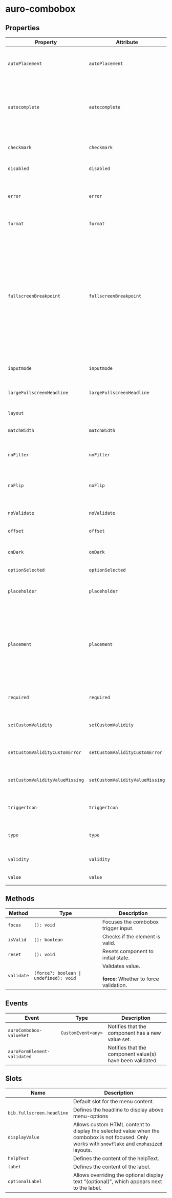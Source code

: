 # auro-combobox

## Properties

| Property                        | Attribute                       | Type          | Default        | Description                                      |
|---------------------------------|---------------------------------|---------------|----------------|--------------------------------------------------|
| `autoPlacement`                 | `autoPlacement`                 | `boolean`     |                | If declared, bib's position will be automatically calculated where to appear. |
| `autocomplete`                  | `autocomplete`                  | `string`      | "false"        | An enumerated attribute that defines what the user agent can suggest for autofill. At this time, only `autocomplete="off"` is supported. |
| `checkmark`                     | `checkmark`                     | `boolean`     |                | When attribute is present auro-menu will apply checkmarks to selected options. |
| `disabled`                      | `disabled`                      | `boolean`     |                | If set, disables the combobox.                   |
| `error`                         | `error`                         | `string`      |                | When defined, sets persistent validity to `customError` and sets the validation message to the attribute value. |
| `format`                        | `format`                        | `string`      |                | Specifies the input mask format.                 |
| `fullscreenBreakpoint`          | `fullscreenBreakpoint`          | `string`      | "sm"           | Defines the screen size breakpoint (`xs`, `sm`, `md`, `lg`, `xl`, `disabled`)<br />at which the dropdown switches to fullscreen mode on mobile. `disabled` indicates a dropdown should _never_ enter fullscreen.<br /><br />When expanded, the dropdown will automatically display in fullscreen mode<br />if the screen size is equal to or smaller than the selected breakpoint. |
| `inputmode`                     | `inputmode`                     | `string`      |                | Exposes inputmode attribute for input.           |
| `largeFullscreenHeadline`       | `largeFullscreenHeadline`       | `boolean`     |                | If declared, make bib.fullscreen.headline in HeadingDisplay.<br />Otherwise, Heading 600 |
| `layout`                        |                                 | `string`      |                |                                                  |
| `matchWidth`                    | `matchWidth`                    | `boolean`     | true           | If declared, the popover and trigger will be set to the same width. |
| `noFilter`                      | `noFilter`                      | `boolean`     |                | If set, combobox will not filter menuoptions based in input. |
| `noFlip`                        | `noFlip`                        | `boolean`     | "false"        | If declared, the bib will NOT flip to an alternate position<br />when there isn't enough space in the specified `placement`. |
| `noValidate`                    | `noValidate`                    | `boolean`     |                | If set, disables auto-validation on blur.        |
| `offset`                        | `offset`                        | `number`      | "0"            | Gap between the trigger element and bib.         |
| `onDark`                        | `onDark`                        | `boolean`     |                | If declared, onDark styles will be applied to the trigger. |
| `optionSelected`                | `optionSelected`                | `HTMLElement` |                | Specifies the current selected option.           |
| `placeholder`                   | `placeholder`                   | `string`      |                | Define custom placeholder text, only supported by date input formats. |
| `placement`                     | `placement`                     | `string`      | "bottom-start" | Position where the bib should appear relative to the trigger.<br />Accepted values:<br />"top" \| "right" \| "bottom" \| "left" \|<br />"bottom-start" \| "top-start" \| "top-end" \|<br />"right-start" \| "right-end" \| "bottom-end" \|<br />"left-start" \| "left-end" |
| `required`                      | `required`                      | `boolean`     |                | Populates the `required` attribute on the input. Used for client-side validation. |
| `setCustomValidity`             | `setCustomValidity`             | `string`      |                | Sets a custom help text message to display for all validityStates. |
| `setCustomValidityCustomError`  | `setCustomValidityCustomError`  | `string`      |                | Custom help text message to display when validity = `customError`. |
| `setCustomValidityValueMissing` | `setCustomValidityValueMissing` | `string`      |                | Custom help text message to display when validity = `valueMissing`. |
| `triggerIcon`                   | `triggerIcon`                   | `boolean`     |                | If set, the `icon` attribute will be applied to the trigger `auro-input` element. |
| `type`                          | `type`                          | `string`      |                | Applies the defined value as the type attribute on auro-input. |
| `validity`                      | `validity`                      | `string`      |                | Specifies the `validityState` this element is in. |
| `value`                         | `value`                         | `string`      |                | Value selected for the dropdown menu.            |

## Methods

| Method     | Type                                   | Description                                      |
|------------|----------------------------------------|--------------------------------------------------|
| `focus`    | `(): void`                             | Focuses the combobox trigger input.              |
| `isValid`  | `(): boolean`                          | Checks if the element is valid.                  |
| `reset`    | `(): void`                             | Resets component to initial state.               |
| `validate` | `(force?: boolean \| undefined): void` | Validates value.<br /><br />**force**: Whether to force validation. |

## Events

| Event                       | Type               | Description                                      |
|-----------------------------|--------------------|--------------------------------------------------|
| `auroCombobox-valueSet`     | `CustomEvent<any>` | Notifies that the component has a new value set. |
| `auroFormElement-validated` |                    | Notifies that the component value(s) have been validated. |

## Slots

| Name                      | Description                                      |
|---------------------------|--------------------------------------------------|
|                           | Default slot for the menu content.               |
| `bib.fullscreen.headline` | Defines the headline to display above menu-options |
| `displayValue`            | Allows custom HTML content to display the selected value when the combobox is not focused. Only works with `snowflake` and `emphasized` layouts. |
| `helpText`                | Defines the content of the helpText.             |
| `label`                   | Defines the content of the label.                |
| `optionalLabel`           | Allows overriding the optional display text "(optional)", which appears next to the label. |
